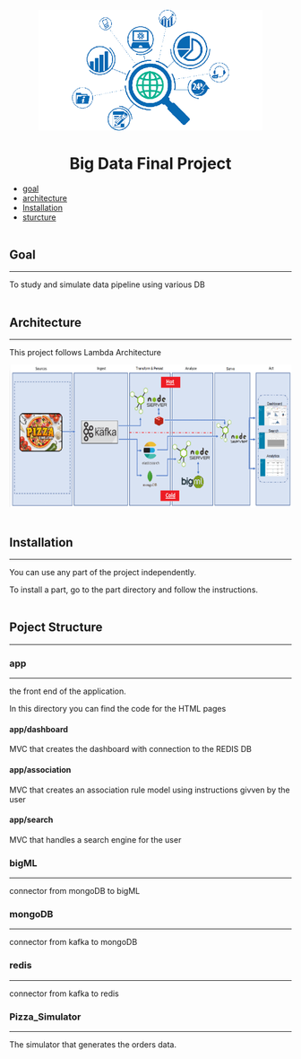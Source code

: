 <p align="center">
  <img src="./images/big data logo.png" width="400"/>
</p>

<h1 align="center">Big Data Final Project</h1>

- [goal](#goal)
- [architecture](#architecture)
- [Installation](#installation)
- [sturcture](#poject-structure)
<br/><br/>

## Goal
___
To study and simulate data pipeline using various DB
<br/><br/>

## Architecture
___
This project follows Lambda Architecture

<img src= "./images/lambda_architecture.png"/>
<br/><br/>

## Installation
___
You can use any part of the project independently.

To install a part, go to the part directory and follow the instructions.
<br/><br/>

## Poject Structure
___

### app
---
the front end of the application.

In this directory you can find the code for the HTML pages

#### app/dashboard
MVC that creates the dashboard with connection to the REDIS DB

#### app/association
MVC that creates an association rule model using instructions givven by the user

#### app/search
MVC that handles a search engine for the user 

### bigML
---
connector from mongoDB to bigML 

### mongoDB
---
connector from kafka to mongoDB

### redis 
---
connector from kafka to redis 

### Pizza_Simulator
---
The simulator that generates the orders data.
<br/><br/>


